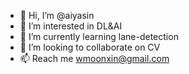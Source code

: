 - 👋 Hi, I’m @aiyasin
- 👀 I’m interested in DL&AI
- 🌱 I’m currently learning lane-detection
- 💞️ I’m looking to collaborate on CV
- 📫 Reach me wmoonxin@gmail.com

<!---
This is a ✨ special ✨ repository because its `README.md` (this file) appears on your GitHub profile.
You can click the Preview link to take a look at your changes.
--->
